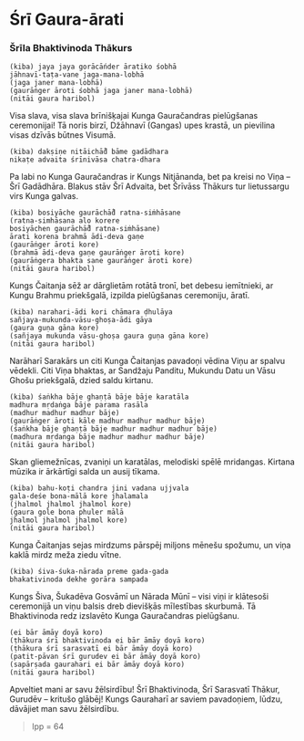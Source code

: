 # Śrī Gaura-ārati
### Šrīla Bhaktivinoda Thākurs


	(kiba) jaya jaya gorācāńder āratiko śobhā
	jāhnavī-taṭa-vane jaga-mana-lobhā
	(jaga janer mana-lobhā)
	(gaurāṅger āroti śobhā jaga janer mana-lobhā)
	(nitāi gaura haribol)

Visa slava, visa slava brīnišķajai Kunga Gauračandras pielūgšanas ceremonijai! Tā noris birzī, Džāhnavī (Gangas) upes krastā, un pievilina visas dzīvās būtnes Visumā.

	(kiba) dakṣiṇe nitāichā̐d bāme gadādhara
	nikaṭe advaita śrīnivāsa chatra-dhara

Pa labi no Kunga Gauračandras ir Kungs Nitjānanda, bet pa kreisi no Viņa – Šrī Gadādhāra. Blakus stāv Šrī Advaita, bet Šrīvāss Thākurs tur lietussargu virs Kunga galvas. 

	(kiba) bosiyāche gaurāchā̐d ratna-siṁhāsane
	(ratna-simhāsana alo korere
	bosiyāchen gaurāchā̐d ratna-siṁhāsane)
	ārati korena brahmā ādi-deva gaṇe
	(gaurāṅger āroti kore)
	(brahmā ādi-deva gaṇe gaurāṅger āroti kore)
	(gaurāṅgera bhakta sane gaurāṅger āroti kore)
	(nitāi gaura haribol)

Kungs Čaitanja sēž ar dārglietām rotātā tronī, bet debesu iemītnieki, ar Kungu Brahmu priekšgalā, izpilda pielūgšanas ceremoniju, āratī.

	(kiba) narahari-ādi kori chāmara ḍhulāya
	sañjaya-mukunda-vāsu-ghoṣa-ādi gāya
	(gaura guṇa gāna kore)
	(sañjaya mukunda vāsu-ghoṣa gaura guṇa gāna kore)
	(nitāi gaura haribol)

Narāharī Sarakārs un citi Kunga Čaitanjas pavadoņi vēdina Viņu ar spalvu vēdekli. Citi Viņa bhaktas, ar Sandžaju Panditu, Mukundu Datu un Vāsu Ghošu priekšgalā, dzied saldu kirtanu.

	(kiba) śaṅkha bāje ghaṇṭā bāje bāje karatāla
	madhura mṛdaṅga bāje parama rasāla
	(madhur madhur madhur bāje)
	(gaurāṅger āroti kāle madhur madhur madhur bāje)
	(śaṅkha bāje ghaṇṭā bāje madhur madhur madhur bāje)
	(madhura mṛdanga bāje madhur madhur madhur bāje)
	(nitāi gaura haribol)

Skan gliemežnīcas, zvaniņi un karatālas, melodiski spēlē mridangas. Kirtana mūzika ir ārkārtīgi salda un ausij tīkama.

	(kiba) bahu-koṭi chandra jini vadana ujjvala
	gala-deśe bona-mālā kore jhalamala
	(jhalmol jhalmol jhalmol kore)
	(gaura gole bona phuler mālā
	jhalmol jhalmol jhalmol kore)
	(nitāi gaura haribol)

Kunga Čaitanjas sejas mirdzums pārspēj miljons mēnešu spožumu, un viņa kaklā mirdz meža ziedu vītne.

	(kiba) śiva-śuka-nārada preme gada-gada
	bhakativinoda dekhe gorāra sampada

Kungs Šiva, Šukadēva Gosvāmī un Nārada Mūnī – visi viņi ir klātesoši ceremonijā un viņu balsis dreb dievišķās mīlestības skurbumā. Tā Bhaktivinoda redz izslavēto Kunga Gauračandras pielūgšanu.

	(ei bār āmāy doyā koro)
	(ṭhākura śrī bhaktivinoda ei bār āmāy doyā koro)
	(ṭhākura śrī sarasvatī ei bār āmāy doyā koro)
	(patit-pāvan śrī gurudev ei bār āmāy doyā koro)
	(sapārṣada gaurahari ei bār āmāy doyā koro)
	(nitāi gaura haribol)

Apveltiet mani ar savu žēlsirdību! Šrī Bhaktivinoda, Šrī Sarasvatī Thākur, Gurudēv – kritušo glābēj! Kungs Gauraharī ar saviem pavadoņiem, lūdzu, dāvājiet man savu žēlsirdību.

> lpp = 64

